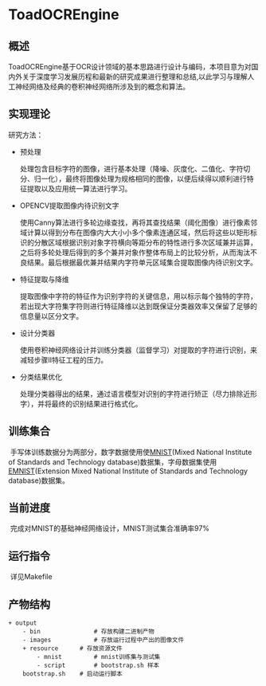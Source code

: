 # ToadOCREngine

## 概述

​	ToadOCREngine基于OCR设计领域的基本思路进行设计与编码，本项目意为对国内外关于深度学习发展历程和最新的研究成果进行整理和总结,以此学习与理解人工神经网络及经典的卷积神经网络所涉及到的概念和算法。

## 实现理论

研究方法：

- 预处理

  处理包含目标字符的图像，进行基本处理（降噪、灰度化、二值化、字符切分、归一化），最终将图像处理为规格相同的图像，以便后续得以顺利进行特征提取以及应用统一算法进行学习。

- OPENCV提取图像内待识别文字

  使用Canny算法进行多轮边缘查找，再将其查找结果（阈化图像）进行像素邻域计算以得到分布在图像内大大小小多个像素连通区域，然后将这些以矩形标识的分散区域根据识别对象字符横向等距分布的特性进行多次区域兼并运算，之后将多轮处理后得到的多个兼并对象作整体布局上的比较分析，从而淘汰不良结果。最后根据最优兼并结果内字符单元区域集合提取图像内待识别文字。

- 特征提取与降维

  提取图像中字符的特征作为识别字符的关键信息，用以标示每个独特的字符，若出现大字符集字符则进行特征降维以达到既保证分类器效率又保留了足够的信息量以区分文字。

- 设计分类器

  使用卷积神经网络设计并训练分类器（监督学习）对提取的字符进行识别，来减轻步骤II特征工程的压力。

- 分类结果优化

  处理分类器得出的结果，通过语言模型对识别的字符进行矫正（尽力排除近形字），并将最终的识别结果进行格式化。



## 训练集合

​	手写体训练数据分为两部分，数字数据使用使[MNIST](http://yann.lecun.com/exdb/mnist/)(Mixed National Institute of Standards and Technology database)数据集，字母数据集使用[EMNIST](https://www.nist.gov/itl/products-and-services/emnist-dataset)(Extension Mixed National Institute of Standards and Technology database)数据集。

## 当前进度

​	完成对MNIST的基础神经网络设计，MNIST测试集合准确率97%

## 运行指令

​	详见Makefile

## 产物结构

```
+ output
	- bin 				# 存放构建二进制产物
	- images			# 存放运行过程中产出的图像文件
	+ resource		# 存放资源文件
		- mnist			# mnist训练集与测试集
		- script		# bootstrap.sh 样本
	bootstrap.sh	# 启动运行脚本
```



